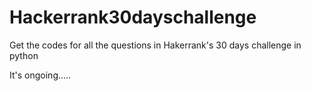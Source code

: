 # Hackerrank30dayschallenge
Get the codes for all the questions in Hakerrank's 30 days challenge in python

It's ongoing.....
